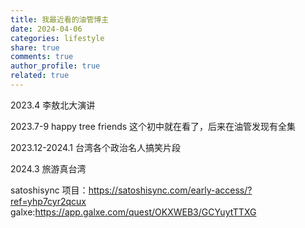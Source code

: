 ```yaml
---
title: 我最近看的油管博主
date: 2024-04-06
categories: lifestyle
share: true
comments: true
author_profile: true
related: true
---
```


2023.4
李敖北大演讲

2023.7-9
happy tree friends 这个初中就在看了，后来在油管发现有全集

2023.12-2024.1
台湾各个政治名人搞笑片段

2024.3
旅游真台湾

satoshisync 项目：https://satoshisync.com/early-access/?ref=yhp7cyr2qcux galxe:https://app.galxe.com/quest/OKXWEB3/GCYuytTTXG
